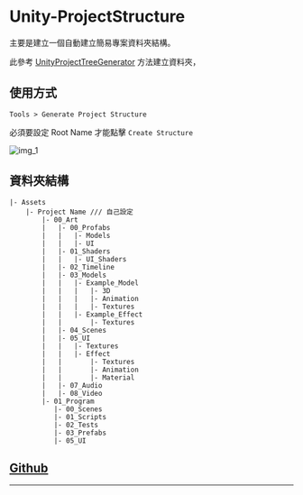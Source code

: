# Unity-ProjectStructure

主要是建立一個自動建立簡易專案資料夾結構。

此參考 [UnityProjectTreeGenerator][ref] 方法建立資料夾，

## 使用方式

`Tools > Generate Project Structure`

必須要設定 Root Name 才能點擊 `Create Structure`

![img_1]

## 資料夾結構

``` text
|- Assets
    |- Project Name /// 自己設定
        |- 00_Art
        |   |- 00_Profabs
        |   |   |- Models
        |   |   |- UI
        |   |- 01_Shaders
        |   |   |- UI_Shaders
        |   |- 02_Timeline
        |   |- 03_Models
        |   |   |- Example_Model
        |   |   |   |- 3D
        |   |   |   |- Animation
        |   |   |   |- Textures
        |   |   |- Example_Effect
        |   |       |- Textures
        |   |- 04_Scenes
        |   |- 05_UI
        |   |   |- Textures
        |   |   |- Effect
        |   |       |- Textures
        |   |       |- Animation
        |   |       |- Material
        |   |- 07_Audio
        |   |- 08_Video
        |- 01_Program
           |- 00_Scenes
           |- 01_Scripts
           |- 02_Tests
           |- 03_Prefabs
           |- 05_UI 
```

## [Github][github]

____________________________________________________________

[img_1]:https://imgur.com/iBAEGNO.png
[ref]:https://github.com/dkoprowski/UnityProjectTreeGenerator

[github]:https://github.com/Wenrong274/Unity-ProjectStructure
